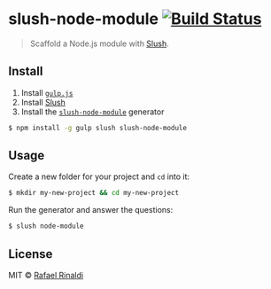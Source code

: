 # slush-node-module [![Build Status](https://travis-ci.org/rafaelrinaldi/slush-node-module.svg?branch=master)](https://travis-ci.org/rafaelrinaldi/slush-node-module)

> Scaffold a Node.js module with [Slush](http://slushjs.github.io).

## Install

1. Install [`gulp.js`](http://gulpjs.com)
2. Install [Slush](http://slushjs.github.io)
3. Install the [`slush-node-module`](http://slushjs.github.io) generator

```sh
$ npm install -g gulp slush slush-node-module
```

## Usage

Create a new folder for your project and `cd` into it:

```sh
$ mkdir my-new-project && cd my-new-project
```

Run the generator and answer the questions:

```sh
$ slush node-module
```

## License

MIT © [Rafael Rinaldi](http://rinaldi.io)
